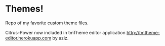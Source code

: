 Themes!
=======

Repo of my favorite custom theme files.

Citrus-Power now included in tmTheme editor application http://tmtheme-editor.herokuapp.com by aziz.